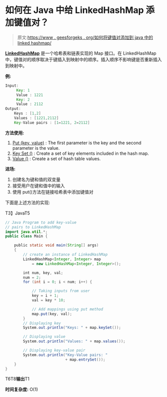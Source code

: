 # 如何在 Java 中给 LinkedHashMap 添加键值对？

> 原文:[https://www . geesforgeks . org/如何将键值对添加到 java 中的 linked hashmap/](https://www.geeksforgeeks.org/how-to-add-key-value-pairs-to-linkedhashmap-in-java/)

[**LinkedHashMap**](https://www.geeksforgeeks.org/linkedhashmap-class-java-examples/) 是一个哈希表和链表实现的 Map 接口。在 LinkedHashMap 中，键值对的顺序取决于键插入到映射中的顺序。插入顺序不影响键是否重新插入到映射中。

**例:**

```java
Input: 
     Key: 1
     Value : 1221
     Key: 2
     Value : 2112
Output:
    Keys : [1,2]
    Values : [1221,2112]
    Key-Value pairs : [1=1221, 2=2112]
```

**方法使用:**

1.  [Put (key, value)](https://www.geeksforgeeks.org/hashmap-put-method-in-java/) : The first parameter is the key and the second parameter is the value.
2.  [Key Set ()](https://www.geeksforgeeks.org/hashmap-keyset-method-in-java/) : Create a set of key elements included in the hash map.
3.  [Value ()](https://www.geeksforgeeks.org/hashmap-values-method-in-java/) : Create a set of hash table values.

**进场:**

1.  创建名为键和值的双变量
2.  接受用户在键和值中的输入
3.  使用 put()方法在链接哈希表中添加键值对

下面是上述方法的实现:

T3】JavaT5

```java
// Java Program to add key-value 
// pairs to LinkedHashMap
import java.util.*;
public class Main {

    public static void main(String[] args)
    {
        // create an instance of LinkedHashMap
        LinkedHashMap<Integer, Integer> map
            = new LinkedHashMap<Integer, Integer>();

        int num, key, val;
        num = 2;
        for (int i = 0; i < num; i++) {

            // Taking inputs from user
            key = i + 1;
            val = key * 10;

            // Add mappings using put method
            map.put(key, val);
        }
        // Displaying key
        System.out.println("Keys: " + map.keySet());

        // Displaying value
        System.out.println("Values: " + map.values());

        // Displaying key-value pair
        System.out.println("Key-Value pairs: "
                           + map.entrySet());
    }
}
```

T6T8**输出**T1

**时间复杂度:** O(1)